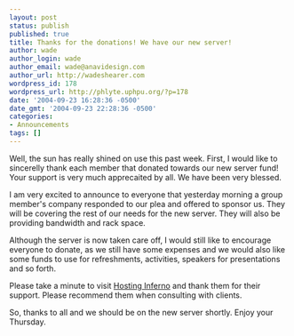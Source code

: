 ```yaml
---
layout: post
status: publish
published: true
title: Thanks for the donations! We have our new server!
author: wade
author_login: wade
author_email: wade@anavidesign.com
author_url: http://wadeshearer.com
wordpress_id: 178
wordpress_url: http://phlyte.uphpu.org/?p=178
date: '2004-09-23 16:28:36 -0500'
date_gmt: '2004-09-23 22:28:36 -0500'
categories:
- Announcements
tags: []
---
```

<p>Well, the sun has really shined on use this past week. First, I would like to sincerelly thank each member that donated towards our new server fund! Your support is very much apprecaited by all. We have been very blessed.</p>
<p>I am very excited to announce to everyone that yesterday morning a group member's company responded to our plea and offered to sponsor us. They will be covering the rest of our needs for the new server. They will also be providing bandwidth and rack space.</p>
<p>Although the server is now taken care off, I would still like to encourage everyone to donate, as we still have some expenses and we would also like some funds to use for refreshments, activities, speakers for presentations and so forth.</p>
<p>Please take a minute to visit <a href="http://hostinginferno.com">Hosting Inferno</a> and thank them for their support. Please recommend them when consulting with clients.</p>
<p>So, thanks to all and we should be on the new server shortly. Enjoy your Thursday.</p>
